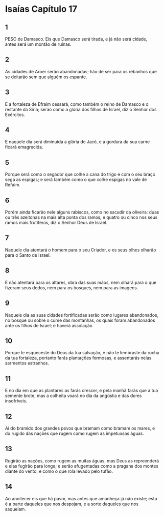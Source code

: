 # Isaías Capítulo 17

## 1
PESO de Damasco. Eis que Damasco será tirada, e já não será cidade, antes será um montão de ruínas.

## 2
As cidades de Aroer serão abandonadas; hão de ser para os rebanhos que se deitarão sem que alguém os espante.

## 3
E a fortaleza de Efraim cessará, como também o reino de Damasco e o restante da Síria; serão como a glória dos filhos de Israel, diz o Senhor dos Exércitos.

## 4
E naquele dia será diminuída a glória de Jacó, e a gordura da sua carne ficará emagrecida.

## 5
Porque será como o segador que colhe a cana do trigo e com o seu braço sega as espigas; e será também como o que colhe espigas no vale de Refaim.

## 6
Porém ainda ficarão nele alguns rabiscos, como no sacudir da oliveira: duas ou três azeitonas na mais alta ponta dos ramos, e quatro ou cinco nos seus ramos mais frutíferos, diz o Senhor Deus de Israel.

## 7
Naquele dia atentará o homem para o seu Criador, e os seus olhos olharão para o Santo de Israel.

## 8
E não atentará para os altares, obra das suas mãos, nem olhará para o que fizeram seus dedos, nem para os bosques, nem para as imagens.

## 9
Naquele dia as suas cidades fortificadas serão como lugares abandonados, no bosque ou sobre o cume das montanhas, os quais foram abandonados ante os filhos de Israel; e haverá assolação.

## 10
Porque te esqueceste do Deus da tua salvação, e não te lembraste da rocha da tua fortaleza, portanto farás plantações formosas, e assentarás nelas sarmentos estranhos.

## 11
E no dia em que as plantares as farás crescer, e pela manhã farás que a tua semente brote; mas a colheita voará no dia da angústia e das dores insofríveis.

## 12
Ai do bramido dos grandes povos que bramam como bramam os mares, e do rugido das nações que rugem como rugem as impetuosas águas.

## 13
Rugirão as nações, como rugem as muitas águas, mas Deus as repreenderá e elas fugirão para longe; e serão afugentadas como a pragana dos montes diante do vento, e como o que rola levado pelo tufão.

## 14
Ao anoitecer eis que há pavor, mas antes que amanheça já não existe; esta é a parte daqueles que nos despojam, e a sorte daqueles que nos saqueiam.

